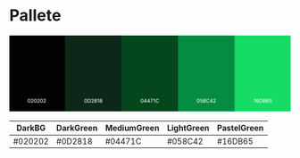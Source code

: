 # Pallete


![This is an image](https://github.com/Dryad-lang/Dryad/blob/main/assets/pallete.png?raw=true)


| DarkBG | DarkGreen | MediumGreen | LightGreen | PastelGreen |
| ------ | ------ | ------ | ------ | ------ |
| #020202 | #0D2818 | #04471C | #058C42 | #16DB65 |
